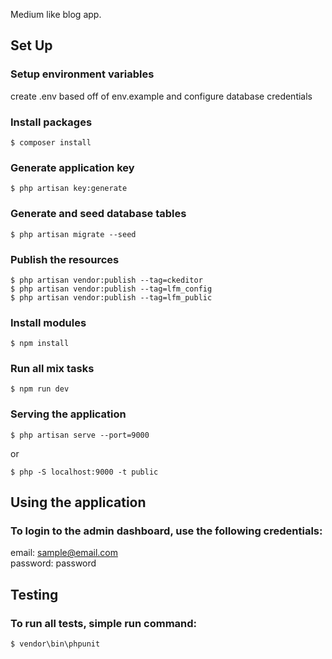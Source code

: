 Medium like blog app.

## Set Up

### Setup environment variables
create .env based off of env.example and configure database credentials

### Install packages
```
$ composer install
```

### Generate application key
```
$ php artisan key:generate
```

### Generate and seed database tables
```
$ php artisan migrate --seed
```

### Publish the resources
```
$ php artisan vendor:publish --tag=ckeditor
$ php artisan vendor:publish --tag=lfm_config
$ php artisan vendor:publish --tag=lfm_public
```

### Install modules
```
$ npm install
```

### Run all mix tasks
```
$ npm run dev
```

### Serving the application
```
$ php artisan serve --port=9000
```
or
```
$ php -S localhost:9000 -t public
```

## Using the application

### To login to the admin dashboard, use the following credentials:

email: sample@email.com  
password: password

## Testing

### To run all tests, simple run command:
```
$ vendor\bin\phpunit
```

